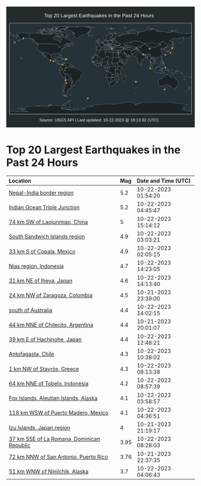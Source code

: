 ![Map](./map.png)

# Top 20 Largest Earthquakes in the Past 24 Hours

| Location | Mag | Date and Time (UTC) |
|:---|:---|:---|
| [Nepal-India border region](https://earthquake.usgs.gov/earthquakes/eventpage/us6000lh8c) | 5.2 | 10-22-2023 01:54:20 |
| [Indian Ocean Triple Junction](https://earthquake.usgs.gov/earthquakes/eventpage/us6000lh97) | 5.2 | 10-22-2023 04:45:47 |
| [74 km SW of Laojunmiao, China](https://earthquake.usgs.gov/earthquakes/eventpage/us6000lhbi) | 5 | 10-22-2023 15:14:12 |
| [South Sandwich Islands region](https://earthquake.usgs.gov/earthquakes/eventpage/us6000lh8l) | 4.9 | 10-22-2023 03:03:21 |
| [33 km S of Copala, Mexico](https://earthquake.usgs.gov/earthquakes/eventpage/us6000lh8d) | 4.9 | 10-22-2023 02:05:15 |
| [Nias region, Indonesia](https://earthquake.usgs.gov/earthquakes/eventpage/us6000lhba) | 4.7 | 10-22-2023 14:23:05 |
| [31 km NE of Iheya, Japan](https://earthquake.usgs.gov/earthquakes/eventpage/us6000lhb9) | 4.6 | 10-22-2023 14:13:40 |
| [24 km NW of Zaragoza, Colombia](https://earthquake.usgs.gov/earthquakes/eventpage/us6000lh80) | 4.5 | 10-21-2023 23:39:00 |
| [south of Australia](https://earthquake.usgs.gov/earthquakes/eventpage/us6000lhb6) | 4.4 | 10-22-2023 14:02:15 |
| [44 km NNE of Chilecito, Argentina](https://earthquake.usgs.gov/earthquakes/eventpage/us6000lh77) | 4.4 | 10-21-2023 20:01:07 |
| [39 km E of Hachinohe, Japan](https://earthquake.usgs.gov/earthquakes/eventpage/us6000lhav) | 4.4 | 10-22-2023 12:48:21 |
| [Antofagasta, Chile](https://earthquake.usgs.gov/earthquakes/eventpage/us6000lhah) | 4.3 | 10-22-2023 10:38:02 |
| [1 km NW of Stavrós, Greece](https://earthquake.usgs.gov/earthquakes/eventpage/us6000lh9v) | 4.3 | 10-22-2023 08:13:38 |
| [64 km NNE of Tobelo, Indonesia](https://earthquake.usgs.gov/earthquakes/eventpage/us6000lha5) | 4.2 | 10-22-2023 08:57:39 |
| [Fox Islands, Aleutian Islands, Alaska](https://earthquake.usgs.gov/earthquakes/eventpage/us6000lh8y) | 4.1 | 10-22-2023 03:58:57 |
| [118 km WSW of Puerto Madero, Mexico](https://earthquake.usgs.gov/earthquakes/eventpage/us6000lh96) | 4.1 | 10-22-2023 04:36:51 |
| [Izu Islands, Japan region](https://earthquake.usgs.gov/earthquakes/eventpage/us6000lh7m) | 4 | 10-21-2023 21:19:17 |
| [37 km SSE of La Romana, Dominican Republic](https://earthquake.usgs.gov/earthquakes/eventpage/pr2023295000) | 3.95 | 10-22-2023 08:28:03 |
| [72 km NNW of San Antonio, Puerto Rico](https://earthquake.usgs.gov/earthquakes/eventpage/pr2023294001) | 3.76 | 10-21-2023 22:37:35 |
| [51 km WNW of Ninilchik, Alaska](https://earthquake.usgs.gov/earthquakes/eventpage/ak023djxyhod) | 3.7 | 10-22-2023 04:06:43 |
